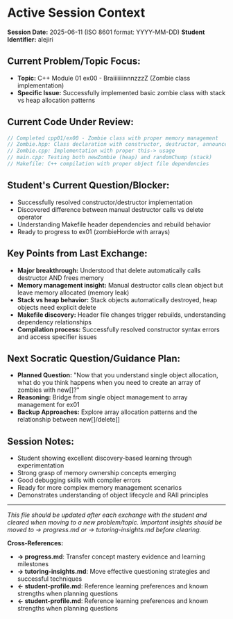 <!-- Memory Bank File: Active Session Tracker -->
<!-- Purpose: Track the current tutoring session state and immediate context -->
<!-- Update Frequency: During active tutoring sessions -->
<!-- Cross-references: Links to progress.md and tutoring-insights.md -->

# Active Session Context

**Session Date:** 2025-06-11 (ISO 8601 format: YYYY-MM-DD)
**Student Identifier:** alejiri

## Current Problem/Topic Focus:
- **Topic:** C++ Module 01 ex00 - BraiiiiiiinnnzzzZ (Zombie class implementation)
- **Specific Issue:** Successfully implemented basic zombie class with stack vs heap allocation patterns

## Current Code Under Review:
```cpp
// Completed cpp01/ex00 - Zombie class with proper memory management
// Zombie.hpp: Class declaration with constructor, destructor, announce method
// Zombie.cpp: Implementation with proper this-> usage
// main.cpp: Testing both newZombie (heap) and randomChump (stack)
// Makefile: C++ compilation with proper object file dependencies
```

## Student's Current Question/Blocker:
- Successfully resolved constructor/destructor implementation
- Discovered difference between manual destructor calls vs delete operator
- Understanding Makefile header dependencies and rebuild behavior
- Ready to progress to ex01 (zombieHorde with arrays)

## Key Points from Last Exchange:
- **Major breakthrough:** Understood that delete automatically calls destructor AND frees memory
- **Memory management insight:** Manual destructor calls clean object but leave memory allocated (memory leak)
- **Stack vs heap behavior:** Stack objects automatically destroyed, heap objects need explicit delete
- **Makefile discovery:** Header file changes trigger rebuilds, understanding dependency relationships
- **Compilation process:** Successfully resolved constructor syntax errors and access specifier issues

## Next Socratic Question/Guidance Plan:
- **Planned Question:** "Now that you understand single object allocation, what do you think happens when you need to create an array of zombies with new[]?"
- **Reasoning:** Bridge from single object management to array management for ex01
- **Backup Approaches:** Explore array allocation patterns and the relationship between new[]/delete[]

## Session Notes:
- Student showing excellent discovery-based learning through experimentation
- Strong grasp of memory ownership concepts emerging
- Good debugging skills with compiler errors
- Ready for more complex memory management scenarios
- Demonstrates understanding of object lifecycle and RAII principles

---
*This file should be updated after each exchange with the student and cleared when moving to a new problem/topic. Important insights should be moved to → progress.md or → tutoring-insights.md before clearing.*

**Cross-References:**
- **→ progress.md**: Transfer concept mastery evidence and learning milestones
- **→ tutoring-insights.md**: Move effective questioning strategies and successful techniques
- **← student-profile.md**: Reference learning preferences and known strengths when planning questions
- **← student-profile.md**: Reference learning preferences and known strengths when planning questions
